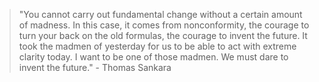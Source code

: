 > "You cannot carry out fundamental change without a certain amount of
> madness. In this case, it comes from nonconformity, the courage to
> turn your back on the old formulas, the courage to invent the future.
> It took the madmen of yesterday for us to be able to act with extreme
> clarity today. I want to be one of those madmen. We must dare to
> invent the future." - Thomas Sankara
